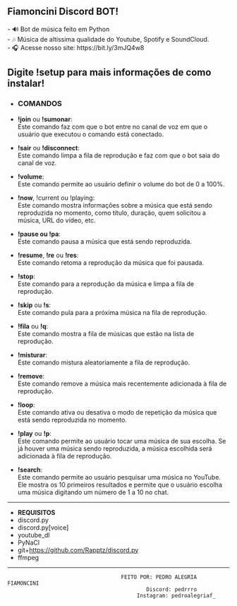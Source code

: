 <h2>Fiamoncini Discord BOT!</h2>
- 🔊 Bot de música feito em Python <br/>
- 🎶 Música de altíssima qualidade do Youtube, Spotify e SoundCloud. <br/>
- 🎧 Acesse nosso site: https://bit.ly/3mJQ4w8 <br/>
                       
Digite **!setup** para mais informações de como instalar!
-----------------------------------------------------------------------------------------------------------------------------------------------------------------------------------------
- <h3>COMANDOS</h3>                    
                    
- **!join** ou **!sumonar**:  <br/>
Este comando faz com que o bot entre no canal de voz em que o usuário que executou o comando está conectado.

- **!sair** ou **!disconnect**:  <br/>
Este comando limpa a fila de reprodução e faz com que o bot saia do canal de voz.

- **!volume**:  <br/>
Este comando permite ao usuário definir o volume do bot de 0 a 100%.

- **!now**, !current ou !playing:  <br/>
Este comando mostra informações sobre a música que está sendo reproduzida no momento, como título, duração, quem solicitou a música, URL do vídeo, etc.

- **!pause ou !pa**:  <br/>
Este comando pausa a música que está sendo reproduzida.

- **!resume**, **!re** ou **!res**: <br/>
Este comando retoma a reprodução da música que foi pausada.

- **!stop**: <br/>
Este comando para a reprodução da música e limpa a fila de reprodução.

- **!skip** ou **!s**:  <br/>
Este comando pula para a próxima música na fila de reprodução.

- **!fila** ou **!q**:  <br/>
Este comando mostra a fila de músicas que estão na lista de reprodução.

- **!misturar**:  <br/>
Este comando mistura aleatoriamente a fila de reprodução.

- **!remove**: <br/>
Este comando remove a música mais recentemente adicionada à fila de reprodução.

- **!loop**:  <br/>
Este comando ativa ou desativa o modo de repetição da música que está sendo reproduzida no momento.

- **!play** ou **!p**:  <br/>
Este comando permite ao usuário tocar uma música de sua escolha. Se já houver uma música sendo reproduzida, a música escolhida será adicionada à fila de reprodução.

- **!search**:  <br/>
Este comando permite ao usuário pesquisar uma música no YouTube. Ele mostra os 10 primeiros resultados e permite que o usuário escolha uma música digitando um número de 1 a 10 no chat.
-----------------------------------------------------------------------------------------------------------------------------------------------------------------------------------------

- **REQUISITOS**
- discord.py
- discord.py[voice]
- youtube_dl
- PyNaCl
- git+https://github.com/Rapptz/discord.py
- ffmpeg
 -----------------------------------------------------------------------------------------------------------------------------------------------------------------------------------------
                                        FEITO POR: PEDRO ALEGRIA FIAMONCINI
                                                Discord: pedrrro
                                             Instagram: pedroalegriaf_
